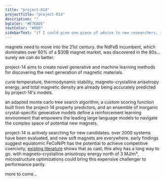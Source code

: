 ```yaml
---
title: "project-014"
projectTitle: "project-014"
description: ""
bgColor: "#E7EAEE"
textColor: "#000"
sidebarText: "if I could give one piece of advice to new researchers, it would be to never stop looking for new avenues of research. on top of what you have been given, ask yourself, what might be necessary ten years from now? what will society need? find your own research theme, and every day, little by little, you have to keep working on it."
---
```


magnets need to move into the 21st century. the NdFeB incumbent, which dominates over 60% of a $30B magnet market, was discovered in the 80s... surely we can do better.

project-14 aims to create novel generative and machine learning methods for discovering the next generation of magnetic materials.

curie temperature, thermodynamic stability, magneto-crystalline anisotropy energy, and total magnetic density are already being accurately predicted by project-14's models.

an adapted monte carlo tree search algorithm, a custom scoring function built from the project-14 property predictors, and an ensemble of inorganic crystal-specific generative models define a reinforcement learning environment that empowers the leading large language models to navigate the complex space of potential new magnets.

project-14 is actively searching for new candidates. over 2000 systems have been evaluated, and new soft magnets are everywhere. early findings suggest equiatomic FeCoNiPt has the potential to achieve competitive coercivity, [existing literature](https://arxiv.org/abs/2209.14506) shows that as cast, this alloy has a long way to go. with magneto-crystalline anisotropy energy north of 3 MJ/m³, microstructure optimizations could bring this expensive challenger to performance parity.

more to come...